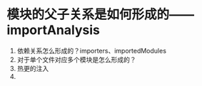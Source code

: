 # 模块的父子关系是如何形成的——importAnalysis

1. 依赖关系怎么形成的？importers、importedModules
2. 对于单个文件对应多个模块是怎么形成的？
3. 热更的注入
4. 

